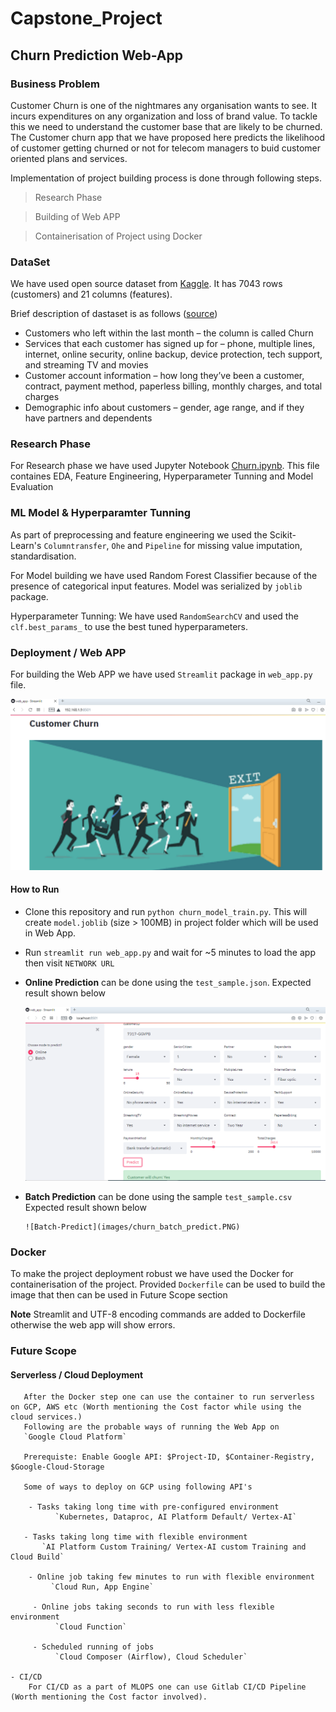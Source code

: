 # Capstone_Project
## Churn Prediction Web-App

### Business Problem
Customer Churn is one of the nightmares any organisation wants to see. It incurs expenditures on any organization and loss of brand value. 
To tackle this we need to understand the customer base that are likely to be churned. 
The Customer churn app that we have proposed here predicts the likelihood of customer getting churned or not for telecom managers to buid customer oriented plans and services.

Implementation of project building process is done through following steps.

> Research Phase

> Building of Web APP

> Containerisation of Project using Docker


### DataSet
 We have used open source dataset from [Kaggle](https://www.kaggle.com/blastchar/telco-customer-churn). It has 7043 rows (customers) and 21 columns (features).
 
 Brief description of dastaset is as follows ([source](https://www.kaggle.com/blastchar/telco-customer-churn))
- Customers who left within the last month – the column is called Churn
- Services that each customer has signed up for – phone, multiple lines, internet, online security, online backup, device protection, tech support, and streaming TV and movies
- Customer account information – how long they’ve been a customer, contract, payment method, paperless billing, monthly charges, and total charges
- Demographic info about customers – gender, age range, and if they have partners and dependents

### Research Phase

For Research phase we have used Jupyter Notebook [Churn.ipynb](https://github.com/akshitagupta23/Udacity_DS_ND_Capstone_Project/blob/main/Churn.ipynb). This file containes 
EDA, Feature Engineering, Hyperparameter Tunning  and Model Evaluation

### ML Model & Hyperparamter Tunning

As part of preprocessing and feature engineering we used the Scikit-Learn's `Columntransfer`, `Ohe` and `Pipeline` for missing value imputation, standardisation.

For Model building we have used Random Forest Classifier because of the presence of categorical input features. Model was serialized by `joblib` package.

Hyperparameter Tunning:  We have used `RandomSearchCV` and used the `clf.best_params_` to use the best tuned hyperparameters.  

### Deployment / Web APP
For building the Web APP we have used `Streamlit` package in `web_app.py` file. 

![Homepage](images/Churn_app_homepage.png)

  #### **How to Run**

   - Clone this repository and run `python churn_model_train.py`. This will create `model.joblib` (size > 100MB) in project folder which will be used in Web App.
   - Run `streamlit run web_app.py` and wait for ~5 minutes to load the app then visit `NETWORK URL`
   - **Online Prediction** can be done using the `test_sample.json`.
      Expected result shown below

        ![Online-Result](images/Online_Predict_Result.png)




   - **Batch Prediction** can be done using the sample `test_sample.csv`
       Expected result shown below


         ![Batch-Predict](images/churn_batch_predict.PNG)


### Docker
To make the project deployment robust we have used the Docker for containerisation of the project.
Provided `Dockerfile` can be used to build the image that then can be used in Future Scope section

**Note**  Streamlit and UTF-8 encoding commands are added to Dockerfile otherwise the web app will show errors.

### Future Scope

  #### Serverless / Cloud Deployment

       After the Docker step one can use the container to run serverless on GCP, AWS etc (Worth mentioning the Cost factor while using the cloud services.)
       Following are the probable ways of running the Web App on 
       `Google Cloud Platform`

       Prerequiste: Enable Google API: $Project-ID, $Container-Registry, $Google-Cloud-Storage

       Some of ways to deploy on GCP using following API's
       
        - Tasks taking long time with pre-configured environment
              `Kubernetes, Dataproc, AI Platform Default/ Vertex-AI`

       - Tasks taking long time with flexible environment
           `AI Platform Custom Training/ Vertex-AI custom Training and Cloud Build`

        - Online job taking few minutes to run with flexible environment
             `Cloud Run, App Engine`

         - Online jobs taking seconds to run with less flexible environment
              `Cloud Function`

         - Scheduled running of jobs
              `Cloud Composer (Airflow), Cloud Scheduler`
         
    - CI/CD 
        For CI/CD as a part of MLOPS one can use Gitlab CI/CD Pipeline (Worth mentioning the Cost factor involved).

  

     
